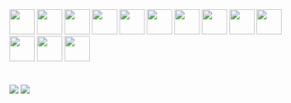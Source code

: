 <div style="display: inline_block; ">
<img height="45" width="45" src="https://cdn.simpleicons.org/javascript/D4D4D4" />
<img height="45" width="45" src="https://cdn.simpleicons.org/typescript/D4D4D4" />
<img height="45" width="45" src="https://cdn.simpleicons.org/python/D4D4D4" />
<img height="45" width="45" src="https://cdn.simpleicons.org/react/D4D4D4" />
<img height="45" width="45" src="https://cdn.simpleicons.org/html5/D4D4D4" />
<img height="45" width="45" src="https://cdn.simpleicons.org/css3/D4D4D4" />
<img height="45" width="45" src="https://cdn.simpleicons.org/postgresql/D4D4D4" />
<img height="45" width="45" src="https://cdn.simpleicons.org/mysql/D4D4D4" />
<img height="45" width="45" src="https://cdn.simpleicons.org/mongodb/D4D4D4" />
<img height="45" width="45" src="https://cdn.simpleicons.org/php/D4D4D4" />
<img height="45" width="45" src="https://cdn.simpleicons.org/linux/D4D4D4" />
<img height="45" width="45" src="https://cdn.simpleicons.org/kalilinux/D4D4D4" />
<img height="45" width="45" src="https://cdn.simpleicons.org/cisco/D4D4D4" />
</div>

  #


<div> 
  <!-- <a href="https://instagram.com/rafaballerini" target="_blank"><img src="https://img.shields.io/badge/-Instagram-%23E4405F?style=for-the-badge&logo=instagram&logoColor=white" target="_blank"></a> -->
  <a href = "mailto:pedrosantos.joon@gmail.com"><img src="https://img.shields.io/badge/-Gmail-%23333?style=for-the-badge&logo=gmail&logoColor=white" target="_blank"></a>
  <a href="https://www.linkedin.com/in/pedrosantosjoon" target="_blank"><img src="https://img.shields.io/badge/-LinkedIn-%230077B5?style=for-the-badge&logo=linkedin&logoColor=white" target="_blank"></a> 
  
</div>
